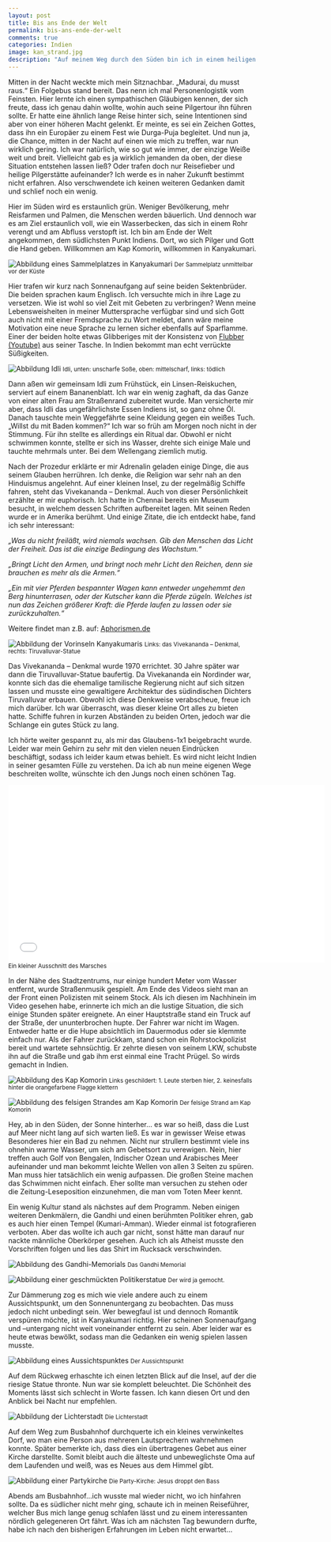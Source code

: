 ```yaml
---
layout: post
title: Bis ans Ende der Welt
permalink: bis-ans-ende-der-welt
comments: true
categories: Indien
image: kan_strand.jpg
description: "Auf meinem Weg durch den Süden bin ich in einem heiligen Ort gelandet. Wie wärs, eine kleine Tour ans Ende der Welt? Begleitet mich!"
---
```


<p>Mitten in der Nacht weckte mich mein Sitznachbar. „Madurai, du musst raus.“ Ein Folgebus stand bereit. Das nenn ich mal Personenlogistik vom Feinsten. Hier lernte ich einen sympathischen Gläubigen kennen, der sich freute, dass ich genau dahin wollte, wohin auch seine Pilgertour ihn führen sollte. Er hatte eine ähnlich lange Reise hinter sich, seine Intentionen sind aber von einer höheren Macht gelenkt. Er meinte, es sei ein Zeichen Gottes, dass ihn ein Europäer zu einem Fest wie Durga-Puja begleitet. Und nun ja, die Chance, mitten in der Nacht auf einen wie mich zu treffen, war nun wirklich gering. Ich war natürlich, wie so gut wie immer, der einzige Weiße weit und breit. Vielleicht gab es ja wirklich jemanden da oben, der diese Situation entstehen lassen ließ? Oder trafen doch nur Reisefieber und heilige Pilgerstätte aufeinander? Ich werde es in naher Zukunft bestimmt nicht erfahren. Also verschwendete ich keinen weiteren Gedanken damit und schlief noch ein wenig.</p>
<p>Hier im Süden wird es erstaunlich grün. Weniger Bevölkerung, mehr Reisfarmen und Palmen, die Menschen werden bäuerlich. Und dennoch war es am Ziel erstaunlich voll, wie ein Wasserbecken, das sich in einem Rohr verengt und am Abfluss verstopft ist. Ich bin am Ende der Welt angekommen, dem südlichsten Punkt Indiens. Dort, wo sich Pilger und Gott die Hand geben. Willkommen am Kap Komorin, willkommen in Kanyakumari.</p>

![Abbildung eines Sammelplatzes in Kanyakumari](/images/kan_sammelpunkt.jpg "Sammelplatz vor der Küste Kanyakumaris") 
<small>Der Sammelplatz unmittelbar vor der Küste</small>

<p>Hier trafen wir kurz nach Sonnenaufgang auf seine beiden Sektenbrüder. Die beiden sprachen kaum Englisch. Ich versuchte mich in ihre Lage zu versetzen. Wie ist wohl so viel Zeit mit Gebeten zu verbringen? Wenn meine Lebensweisheiten in meiner Muttersprache verfügbar sind und sich Gott auch nicht mit einer Fremdsprache zu Wort meldet, dann wäre meine Motivation eine neue Sprache zu lernen sicher ebenfalls auf Sparflamme. Einer der beiden holte etwas Glibberiges mit der Konsistenz von <a href="https://www.youtube.com/watch?v=HJT2QOpnYb8" target="_blank">Flubber (Youtube)</a> aus seiner Tasche. In Indien bekommt man echt verrückte Süßigkeiten.</p>
 
![Abbildung Idli](/images/kan_idli.jpg "Idli")
<small>Idli, unten: unscharfe Soße, oben: mittelscharf, links: tödlich</small>

<p>Dann aßen wir gemeinsam Idli zum Frühstück, ein Linsen-Reiskuchen, serviert auf einem Bananenblatt. Ich war ein wenig zaghaft, da das Ganze von einer alten Frau am Straßenrand zubereitet wurde. Man versicherte mir aber, dass Idli das ungefährlichste Essen Indiens ist, so ganz ohne Öl. Danach tauschte mein Weggefährte seine Kleidung gegen ein weißes Tuch. „Willst du mit Baden kommen?“ Ich war so früh am Morgen noch nicht in der Stimmung. Für ihn stellte es allerdings ein Ritual dar. Obwohl er nicht schwimmen konnte, stellte er sich ins Wasser, drehte sich einige Male und tauchte mehrmals unter. Bei dem Wellengang ziemlich mutig.</p>
<p>Nach der Prozedur erklärte er mir Adrenalin geladen einige Dinge, die aus seinem Glauben herrühren. Ich denke, die Religion war sehr nah an den Hinduismus angelehnt. Auf einer kleinen Insel, zu der regelmäßig Schiffe fahren, steht das Vivekananda – Denkmal. Auch von dieser Persönlichkeit erzählte er mir euphorisch. Ich hatte in Chennai bereits ein Museum besucht, in welchem dessen Schriften aufbereitet lagen. Mit seinen Reden wurde er in Amerika berühmt. Und einige Zitate, die ich entdeckt habe, fand ich sehr interessant:</p>
<p><i>„Was du nicht freiläßt, wird niemals wachsen. Gib den Menschen das Licht der Freiheit. Das ist die einzige Bedingung des Wachstum.“</i></p>
<p><i>„Bringt Licht den Armen, und bringt noch mehr Licht den Reichen, denn sie brauchen es mehr als die Armen.“</i></p>
<p><i>„Ein mit vier Pferden bespannter Wagen kann entweder ungehemmt den Berg hinunterrasen, oder der Kutscher kann die Pferde zügeln. Welches ist nun das Zeichen größerer Kraft: die Pferde laufen zu lassen oder sie zurückzuhalten.“</i></p>
<p>Weitere findet man z.B. auf: <a href="http://www.aphorismen.de" target="_blank">Aphorismen.de</a></p>

![Abbildung der Vorinseln Kanyakumaris](/images/vivekananda_in_kan.jpg "Die Vorinseln Kanyakumaris")
<small>Links: das Vivekananda – Denkmal, rechts: Tiruvalluvar-Statue</small>

<p>Das Vivekananda – Denkmal wurde 1970 errichtet. 30 Jahre später war dann die Tiruvalluvar-Statue baufertig. Da Vivekananda ein Nordinder war, konnte sich das die ehemalige tamilische Regierung nicht auf sich sitzen lassen und musste eine gewaltigere Architektur des südindischen Dichters Tiruvalluvar erbauen. Obwohl ich diese Denkweise verabscheue, freue ich mich darüber. Ich war überrascht, was dieser kleine Ort alles zu bieten hatte. Schiffe fuhren in kurzen Abständen zu beiden Orten, jedoch war die Schlange ein gutes Stück zu lang.</p>
<p>Ich hörte weiter gespannt zu, als mir das Glaubens-1x1 beigebracht wurde. Leider war mein Gehirn zu sehr mit den vielen neuen Eindrücken beschäftigt, sodass ich leider kaum etwas behielt. Es wird nicht leicht Indien in seiner gesamten Fülle zu verstehen. Da ich ab nun meine eigenen Wege beschreiten wollte, wünschte ich den Jungs noch einen schönen Tag.</p>

<iframe width="640" height="360" src="//www.youtube-nocookie.com/embed/rbfavg3dggQ?rel=0" frameborder="0" allowfullscreen></iframe>
<small>Ein kleiner Ausschnitt des Marsches</small>

<p>In der Nähe des Stadtzentrums, nur einige hundert Meter vom Wasser entfernt, wurde Straßenmusik gespielt. Am Ende des Videos sieht man an der Front einen Polizisten mit seinem Stock. Als ich diesen im Nachhinein im Video gesehen habe, erinnerte ich mich an die lustige Situation, die sich einige Stunden später ereignete. An einer Hauptstraße stand ein Truck auf der Straße, der ununterbrochen hupte. Der Fahrer war nicht im Wagen. Entweder hatte er die Hupe absichtlich im Dauermodus oder sie klemmte einfach nur. Als der Fahrer zurückkam, stand schon ein Rohrstockpolizist bereit und wartete sehnsüchtig. Er zehrte diesen von seinem LKW, schubste ihn auf die Straße und gab ihm erst einmal eine Tracht Prügel. So wirds gemacht in Indien.</p>
 
![Abbildung des Kap Komorin](/images/strand_orangenes_schild.jpg "Kap Komorin")
<small>Links geschildert: 1. Leute sterben hier, 2. keinesfalls hinter die orangefarbene Flagge klettern</small>
 
![Abbildung des felsigen Strandes am Kap Komorin](/images/kan_strand.jpg "Der felsige Strand am Kap Komorin")
<small>Der felsige Strand am Kap Komorin</small>

<p>Hey, ab in den Süden, der Sonne hinterher… es war so heiß, dass die Lust auf Meer nicht lang auf sich warten ließ. Es war in gewisser Weise etwas Besonderes hier ein Bad zu nehmen. Nicht nur strullern bestimmt viele ins ohnehin warme Wasser, um sich am Gebetsort zu verewigen. Nein, hier treffen auch Golf von Bengalen, Indischer Ozean und Arabisches Meer aufeinander und man bekommt leichte Wellen von allen 3 Seiten zu spüren. Man muss hier tatsächlich ein wenig aufpassen. Die großen Steine machen das Schwimmen nicht einfach. Eher sollte man versuchen zu stehen oder die Zeitung-Leseposition einzunehmen, die man vom Toten Meer kennt.</p>
<p>Ein wenig Kultur stand als nächstes auf dem Programm. Neben einigen weiteren Denkmälern, die Gandhi und einen berühmten Politiker ehren, gab es auch hier einen Tempel (Kumari-Amman). Wieder einmal ist fotografieren verboten. Aber das wollte ich auch gar nicht, sonst hätte man darauf nur nackte männliche Oberkörper gesehen. Auch ich als Atheist musste den Vorschriften folgen und lies das Shirt im Rucksack verschwinden.</p>
 
![Abbildung des Gandhi-Memorials](/images/gandhi_mem_kan.jpg "Gandhi-Memorial")
<small>Das Gandhi Memorial</small>
 
![Abbildung einer geschmückten Politikerstatue](/images/politikerstatue.jpg "Geschmückte Politikerstatue")
<small>Der wird ja gemocht.</small>

<p>Zur Dämmerung zog es mich wie viele andere auch zu einem Aussichtspunkt, um den Sonnenuntergang zu beobachten. Das muss jedoch nicht unbedingt sein. Wer bewegfaul ist und dennoch Romantik verspüren möchte, ist in Kanyakumari richtig. Hier scheinen Sonnenaufgang und –untergang nicht weit voneinander entfernt zu sein. Aber leider war es heute etwas bewölkt, sodass man die Gedanken ein wenig spielen lassen musste.</p>
 
![Abbildung eines Aussichtspunktes](/images/kan_aussichtspunkt.jpg "Der Aussichtspunkt in Kanyakumari")
<small>Der Aussichtspunkt</small>

<p>Auf dem Rückweg erhaschte ich einen letzten Blick auf die Insel, auf der die riesige Statue thronte. Nun war sie komplett beleuchtet. Die Schönheit des Moments lässt sich schlecht in Worte fassen. Ich kann diesen Ort und den Anblick bei Nacht nur empfehlen.</p>
 
![Abbildung der Lichterstadt](/images/kan_leuchtend.jpg "Die Lichterstadt")
<small>Die Lichterstadt</small>

<p>Auf dem Weg zum Busbahnhof durchquerte ich ein kleines verwinkeltes Dorf, wo man eine Person aus mehreren Lautsprechern wahrnehmen konnte. Später bemerkte ich, dass dies ein übertragenes Gebet aus einer Kirche darstellte. Somit bleibt auch die älteste und unbeweglichste Oma auf dem Laufenden und weiß, was es Neues aus dem Himmel gibt.</p>
 
![Abbildung einer Partykirche](/images/partykirche.jpg "Die Partykirche")
<small>Die Party-Kirche: Jesus droppt den Bass</small>

<p>Abends am Busbahnhof...ich wusste mal wieder nicht, wo ich hinfahren sollte. Da es südlicher nicht mehr ging, schaute ich in meinen Reiseführer, welcher Bus mich lange genug schlafen lässt und zu einem interessanten nördlich gelegeneren Ort fährt. Was ich am nächsten Tag bewundern durfte, habe ich nach den bisherigen Erfahrungen im Leben nicht erwartet… </p>